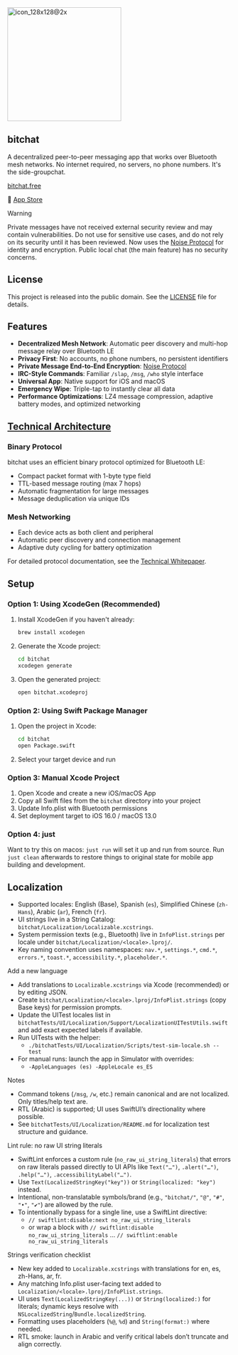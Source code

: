 <img width="256" height="256" alt="icon_128x128@2x" src="https://github.com/user-attachments/assets/90133f83-b4f6-41c6-aab9-25d0859d2a47" />

## bitchat

A decentralized peer-to-peer messaging app that works over Bluetooth mesh networks. No internet required, no servers, no phone numbers. It's the side-groupchat. 

[bitchat.free](http://bitchat.free)

📲 [App Store](https://apps.apple.com/us/app/bitchat-mesh/id6748219622)

> [!WARNING]
> Private messages have not received external security review and may contain vulnerabilities. Do not use for sensitive use cases, and do not rely on its security until it has been reviewed. Now uses the [Noise Protocol](http://www.noiseprotocol.org) for identity and encryption. Public local chat (the main feature) has no security concerns. 


## License

This project is released into the public domain. See the [LICENSE](LICENSE) file for details.


## Features

- **Decentralized Mesh Network**: Automatic peer discovery and multi-hop message relay over Bluetooth LE
- **Privacy First**: No accounts, no phone numbers, no persistent identifiers
- **Private Message End-to-End Encryption**: [Noise Protocol](http://noiseprotocol.org)
- **IRC-Style Commands**: Familiar `/slap`, `/msg`, `/who` style interface
- **Universal App**: Native support for iOS and macOS
- **Emergency Wipe**: Triple-tap to instantly clear all data
- **Performance Optimizations**: LZ4 message compression, adaptive battery modes, and optimized networking


## [Technical Architecture](https://deepwiki.com/permissionlesstech/bitchat)

### Binary Protocol
bitchat uses an efficient binary protocol optimized for Bluetooth LE:
- Compact packet format with 1-byte type field
- TTL-based message routing (max 7 hops)
- Automatic fragmentation for large messages
- Message deduplication via unique IDs

### Mesh Networking
- Each device acts as both client and peripheral
- Automatic peer discovery and connection management
- Adaptive duty cycling for battery optimization

For detailed protocol documentation, see the [Technical Whitepaper](WHITEPAPER.md).


## Setup

### Option 1: Using XcodeGen (Recommended)

1. Install XcodeGen if you haven't already:
   ```bash
   brew install xcodegen
   ```

2. Generate the Xcode project:
   ```bash
   cd bitchat
   xcodegen generate
   ```

3. Open the generated project:
   ```bash
   open bitchat.xcodeproj
   ```

### Option 2: Using Swift Package Manager

1. Open the project in Xcode:
   ```bash
   cd bitchat
   open Package.swift
   ```

2. Select your target device and run

### Option 3: Manual Xcode Project

1. Open Xcode and create a new iOS/macOS App
2. Copy all Swift files from the `bitchat` directory into your project
3. Update Info.plist with Bluetooth permissions
4. Set deployment target to iOS 16.0 / macOS 13.0

### Option 4: just

Want to try this on macos: `just run` will set it up and run from source. 
Run `just clean` afterwards to restore things to original state for mobile app building and development.

## Localization

- Supported locales: English (Base), Spanish (`es`), Simplified Chinese (`zh-Hans`), Arabic (`ar`), French (`fr`).
- UI strings live in a String Catalog: `bitchat/Localization/Localizable.xcstrings`.
- System permission texts (e.g., Bluetooth) live in `InfoPlist.strings` per locale under `bitchat/Localization/<locale>.lproj/`.
- Key naming convention uses namespaces: `nav.*`, `settings.*`, `cmd.*`, `errors.*`, `toast.*`, `accessibility.*`, `placeholder.*`.

Add a new language
- Add translations to `Localizable.xcstrings` via Xcode (recommended) or by editing JSON.
- Create `bitchat/Localization/<locale>.lproj/InfoPlist.strings` (copy Base keys) for permission prompts.
- Update the UITest locales list in `bitchatTests/UI/Localization/Support/LocalizationUITestUtils.swift` and add exact expected labels if available.
- Run UITests with the helper:
  - `./bitchatTests/UI/Localization/Scripts/test-sim-locale.sh --test`
- For manual runs: launch the app in Simulator with overrides:
  - `-AppleLanguages (es) -AppleLocale es_ES`

Notes
- Command tokens (`/msg`, `/w`, etc.) remain canonical and are not localized. Only titles/help text are.
- RTL (Arabic) is supported; UI uses SwiftUI’s directionality where possible.
- See `bitchatTests/UI/Localization/README.md` for localization test structure and guidance.

Lint rule: no raw UI string literals
- SwiftLint enforces a custom rule (`no_raw_ui_string_literals`) that errors on raw literals passed directly to UI APIs like `Text("…")`, `.alert("…")`, `.help("…")`, `.accessibilityLabel("…")`.
- Use `Text(LocalizedStringKey("key"))` or `String(localized: "key")` instead.
- Intentional, non-translatable symbols/brand (e.g., `"bitchat/"`, `"@"`, `"#"`, `"•"`, `"✔︎"`) are allowed by the rule.
- To intentionally bypass for a single line, use a SwiftLint directive:
  - `// swiftlint:disable:next no_raw_ui_string_literals`
  - or wrap a block with `// swiftlint:disable no_raw_ui_string_literals` … `// swiftlint:enable no_raw_ui_string_literals`

Strings verification checklist
- New key added to `Localizable.xcstrings` with translations for en, es, zh-Hans, ar, fr.
- Any matching Info.plist user-facing text added to `Localization/<locale>.lproj/InfoPlist.strings`.
- UI uses `Text(LocalizedStringKey(...))` or `String(localized:)` for literals; dynamic keys resolve with `NSLocalizedString`/`Bundle.localizedString`.
- Formatting uses placeholders (`%@`, `%d`) and `String(format:)` where needed.
- RTL smoke: launch in Arabic and verify critical labels don’t truncate and align correctly.
